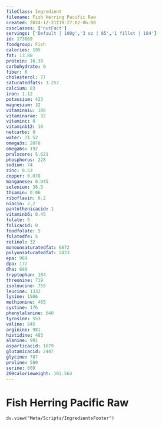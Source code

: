 ```yaml
---
fileClass: Ingredient
filename: Fish Herring Pacific Raw
created: 2024-12-21T19:27:02-06:00
cssclasses: ['nutFact']
servings: ['Default | 100g','3 oz | 85','1 fillet | 184']
id: 173669
foodgroup: Fish
calories: 195
fat: 13.88
protein: 16.39
carbohydrate: 0
fiber: 0
cholesterol: 77
saturatedfats: 3.257
calcium: 83
iron: 1.12
potassium: 423
magnesium: 32
vitaminaiu: 106
vitaminarae: 32
vitaminc: 0
vitaminb12: 10
netcarbs: 0
water: 71.52
omega3s: 2078
omega6s: 192
pralscore: 5.621
phosphorus: 228
sodium: 74
zinc: 0.53
copper: 0.078
manganese: 0.045
selenium: 36.5
thiamin: 0.06
riboflavin: 0.2
niacin: 2.2
pantothenicacid: 1
vitaminb6: 0.45
folate: 5
folicacid: 0
foodfolate: 5
folatedfe: 5
retinol: 32
monounsaturatedfat: 6872
polyunsaturatedfat: 2423
epa: 969
dpa: 172
dha: 689
tryptophan: 184
threonine: 719
isoleucine: 755
leucine: 1332
lysine: 1506
methionine: 485
cystine: 176
phenylalanine: 640
tyrosine: 553
valine: 845
arginine: 981
histidine: 483
alanine: 991
asparticacid: 1679
glutamicacid: 2447
glycine: 787
proline: 580
serine: 669
200calorieweight: 102.564
---
```


# Fish Herring Pacific Raw

```dataviewjs
dv.view("Meta/Scripts/IngredientsFooter")
```
